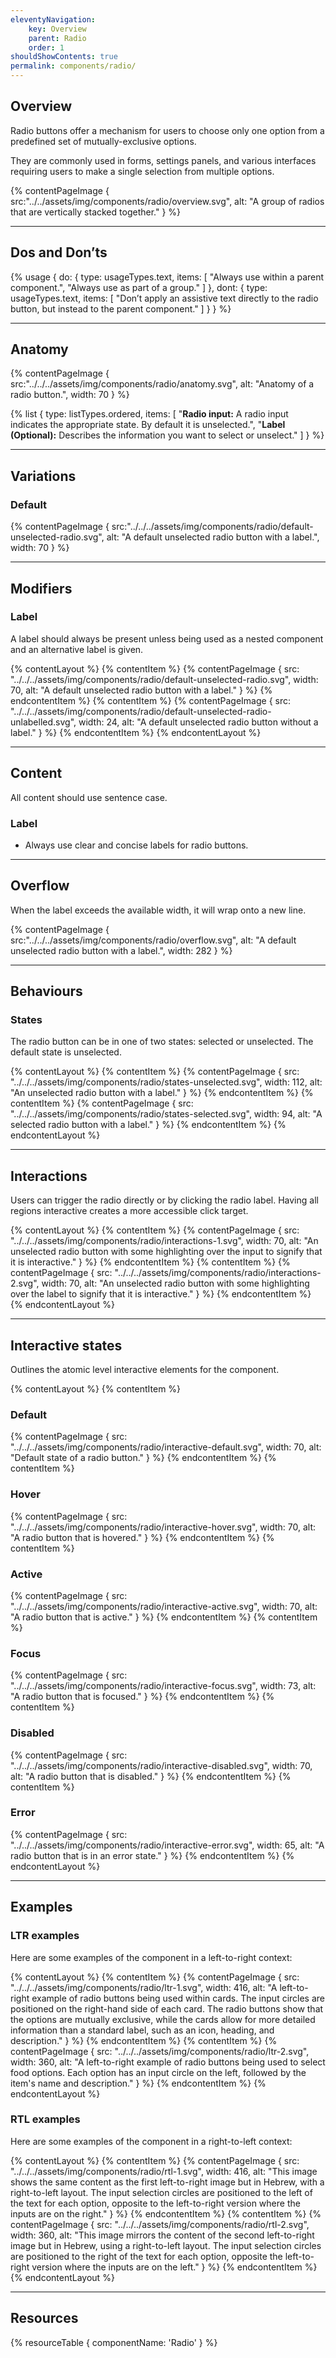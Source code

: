```yaml
---
eleventyNavigation:
    key: Overview
    parent: Radio
    order: 1
shouldShowContents: true
permalink: components/radio/
---
```


## Overview
Radio buttons offer a mechanism for users to choose only one option from a predefined set of mutually-exclusive options.

They are commonly used in forms, settings panels, and various interfaces requiring users to make a single selection from multiple options.

{% contentPageImage {
    src:"../../assets/img/components/radio/overview.svg",
    alt: "A group of radios that are vertically stacked together."
} %}

---

## Dos and Don’ts

{% usage {
    do: {
        type: usageTypes.text,
        items: [
            "Always use within a parent component.",
            "Always use as part of a group."
        ]
    },
    dont: {
        type: usageTypes.text,
        items: [
            "Don’t apply an assistive text directly to the radio button, but instead to the parent component."
        ]
    }
} %}

---

## Anatomy

{% contentPageImage {
    src:"../../../assets/img/components/radio/anatomy.svg",
    alt: "Anatomy of a radio button.",
    width: 70
} %}

{% list {
    type: listTypes.ordered,
    items: [
        "**Radio input:** A radio input indicates the appropriate state. By default it is unselected.",
        "**Label (Optional):** Describes the information you want to select or unselect."
    ]
} %}

---

## Variations
### Default
{% contentPageImage {
    src:"../../../assets/img/components/radio/default-unselected-radio.svg",
    alt: "A default unselected radio button with a label.",
    width: 70
} %}

---

## Modifiers
### Label

A label should always be present unless being used as a nested component and an alternative label is given.

{% contentLayout %}
  {% contentItem %}
    {% contentPageImage {
      src: "../../../assets/img/components/radio/default-unselected-radio.svg",
      width: 70,
      alt: "A default unselected radio button with a label."
    } %}
  {% endcontentItem %}
  {% contentItem %}
    {% contentPageImage {
      src: "../../../assets/img/components/radio/default-unselected-radio-unlabelled.svg",
      width: 24,
      alt: "A default unselected radio button without a label."
    } %}
  {% endcontentItem %}
{% endcontentLayout %}

---

## Content

All content should use sentence case.

### Label
- Always use clear and concise labels for radio buttons.

---

## Overflow
When the label exceeds the available width, it will wrap onto a new line.

{% contentPageImage {
    src:"../../../assets/img/components/radio/overflow.svg",
    alt: "A default unselected radio button with a label.",
    width: 282
} %}

---

## Behaviours
### States
The radio button can be in one of two states: selected or unselected. The default state is unselected.

{% contentLayout %}
  {% contentItem %}
    {% contentPageImage {
        src: "../../../assets/img/components/radio/states-unselected.svg",
        width: 112,
        alt: "An unselected radio button with a label."
      } %}
  {% endcontentItem %}
    {% contentItem %}
      {% contentPageImage {
        src: "../../../assets/img/components/radio/states-selected.svg",
        width: 94,
        alt: "A selected radio button with a label."
      } %}
  {% endcontentItem %}
{% endcontentLayout %}

---

## Interactions
Users can trigger the radio directly or by clicking the radio label. Having all regions interactive creates a more accessible click target.

{% contentLayout %}
  {% contentItem %}
    {% contentPageImage {
        src: "../../../assets/img/components/radio/interactions-1.svg",
        width: 70,
        alt: "An unselected radio button with some highlighting over the input to signify that it is interactive."
      } %}
  {% endcontentItem %}
    {% contentItem %}
      {% contentPageImage {
        src: "../../../assets/img/components/radio/interactions-2.svg",
        width: 70,
        alt: "An unselected radio button with some highlighting over the label to signify that it is interactive."
      } %}
  {% endcontentItem %}
{% endcontentLayout %}

---

## Interactive states
Outlines the atomic level interactive elements for the component.

{% contentLayout %}
  {% contentItem %}
    <h3>Default</h3>
    {% contentPageImage {
      src: "../../../assets/img/components/radio/interactive-default.svg",
      width: 70,
      alt: "Default state of a radio button."
    } %}
  {% endcontentItem %}
  {% contentItem %}
    <h3>Hover</h3>
    {% contentPageImage {
      src: "../../../assets/img/components/radio/interactive-hover.svg",
      width: 70,
      alt: "A radio button that is hovered."
    } %}
  {% endcontentItem %}
    {% contentItem %}
    <h3>Active</h3>
    {% contentPageImage {
      src: "../../../assets/img/components/radio/interactive-active.svg",
      width: 70,
      alt: "A radio button that is active."
    } %}
  {% endcontentItem %}
    {% contentItem %}
    <h3>Focus</h3>
    {% contentPageImage {
      src: "../../../assets/img/components/radio/interactive-focus.svg",
      width: 73,
      alt: "A radio button that is focused."
    } %}
  {% endcontentItem %}
    {% contentItem %}
    <h3>Disabled</h3>
    {% contentPageImage {
      src: "../../../assets/img/components/radio/interactive-disabled.svg",
      width: 70,
      alt: "A radio button that is disabled."
    } %}
  {% endcontentItem %}
      {% contentItem %}
    <h3>Error</h3>
    {% contentPageImage {
      src: "../../../assets/img/components/radio/interactive-error.svg",
      width: 65,
      alt: "A radio button that is in an error state."
    } %}
  {% endcontentItem %}
{% endcontentLayout %}

---

## Examples
### LTR examples
Here are some examples of the component in a left-to-right context:

{% contentLayout %}
  {% contentItem %}
    {% contentPageImage {
        src: "../../../assets/img/components/radio/ltr-1.svg",
        width: 416,
        alt: "A left-to-right example of radio buttons being used within cards. The input circles are positioned on the right-hand side of each card. The radio buttons show that the options are mutually exclusive, while the cards allow for more detailed information than a standard label, such as an icon, heading, and description."
      } %}
  {% endcontentItem %}
    {% contentItem %}
      {% contentPageImage {
        src: "../../../assets/img/components/radio/ltr-2.svg",
        width: 360,
        alt: "A left-to-right example of radio buttons being used to select food options. Each option has an input circle on the left, followed by the item's name and description."
      } %}
  {% endcontentItem %}
{% endcontentLayout %}

### RTL examples
Here are some examples of the component in a right-to-left context:

{% contentLayout %}
  {% contentItem %}
    {% contentPageImage {
        src: "../../../assets/img/components/radio/rtl-1.svg",
        width: 416,
        alt: "This image shows the same content as the first left-to-right image but in Hebrew, with a right-to-left layout. The input selection circles are positioned to the left of the text for each option, opposite to the left-to-right version where the inputs are on the right."
      } %}
  {% endcontentItem %}
    {% contentItem %}
      {% contentPageImage {
        src: "../../../assets/img/components/radio/rtl-2.svg",
        width: 360,
        alt: "This image mirrors the content of the second left-to-right image but in Hebrew, using a right-to-left layout. The input selection circles are positioned to the right of the text for each option, opposite the left-to-right version where the inputs are on the left."
      } %}
  {% endcontentItem %}
{% endcontentLayout %}

---

## Resources

{% resourceTable {
    componentName: 'Radio'
} %}
